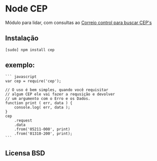 # Node CEP

Módulo para lidar, com consultas ao [Correio control para buscar CEP's](http://cep.correiocontrol.com.br/)

## Instalação

    [sudo] npm install cep

## exemplo:

    ``` javascript 
    var cep = require('cep');

    // O uso é bem simples, quando você requisitar
    // algum CEP ele vai fazer a requsição e devolver
    // um argumento com o Erro e os Dados.
    function print ( err, data ) { 
        console.log( err, data );  
    }
    cep
        .request
        .data
        .from('05211-000', print)
        .from('01310-200', print);
    ```
## Licensa BSD
